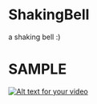 # ShakingBell
a shaking bell :)

SAMPLE
=====
[![Alt text for your video](http://img.youtube.com/vi/T-D1KVIuvjA/0.jpg)](video/Screenrecord.mp4)